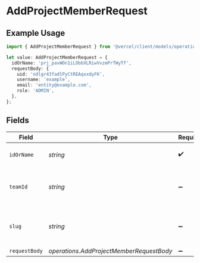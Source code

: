 # AddProjectMemberRequest

## Example Usage

```typescript
import { AddProjectMemberRequest } from '@vercel/client/models/operations';

let value: AddProjectMemberRequest = {
  idOrName: 'prj_pavWOn1iLObbXLRiwVvzmPrTWyTf',
  requestBody: {
    uid: 'ndlgr43fadlPyCtREAqxxdyFK',
    username: 'example',
    email: 'entity@example.com',
    role: 'ADMIN',
  },
};
```

## Fields

| Field         | Type                                     | Required           | Description                                              | Example                          |
| ------------- | ---------------------------------------- | ------------------ | -------------------------------------------------------- | -------------------------------- |
| `idOrName`    | _string_                                 | :heavy_check_mark: | The ID or name of the Project.                           | prj_pavWOn1iLObbXLRiwVvzmPrTWyTf |
| `teamId`      | _string_                                 | :heavy_minus_sign: | The Team identifier to perform the request on behalf of. |                                  |
| `slug`        | _string_                                 | :heavy_minus_sign: | The Team slug to perform the request on behalf of.       |                                  |
| `requestBody` | _operations.AddProjectMemberRequestBody_ | :heavy_minus_sign: | N/A                                                      |                                  |
